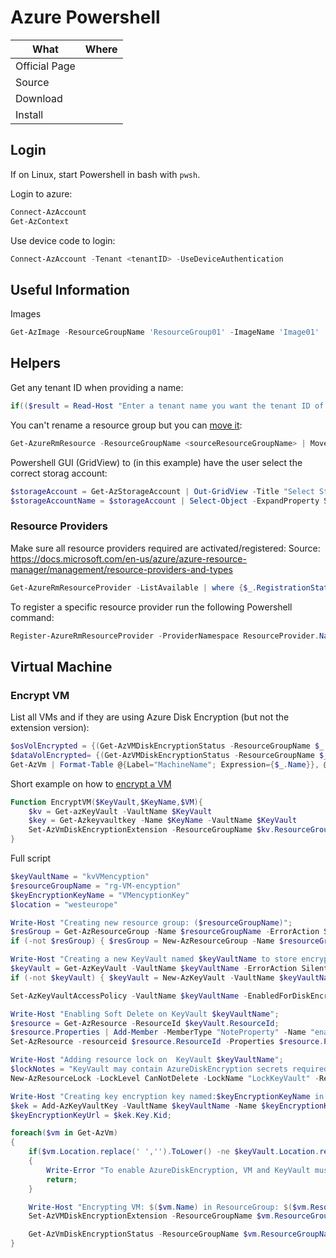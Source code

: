 # Azure Powershell

| What          | Where |
|---------------|-------|
| Official Page |       |
| Source        |       |
| Download      |       |
| Install       |       |

## Login

If on Linux, start Powershell in bash with `pwsh`.

Login to azure:

``` ps1
Connect-AzAccount
Get-AzContext
```

Use device code to login:

``` ps1
Connect-AzAccount -Tenant <tenantID> -UseDeviceAuthentication
```

## Useful Information

Images

``` ps1
Get-AzImage -ResourceGroupName 'ResourceGroup01' -ImageName 'Image01'
```

## Helpers

Get any tenant ID when providing a name:

``` ps1
if(($result = Read-Host "Enter a tenant name you want the tenant ID of: ") -eq ''){"You need to add a tenant name"}else{Write-Host('TenantID: ' + (Invoke-WebRequest https://login.windows.net/$result.onmicrosoft.com/.well-known/openid-configuration|ConvertFrom-Json).token_endpoint.Split('/')[3])}
```

You can't rename a resource group but you can [move it](https://docs.microsoft.com/en-us/azure/azure-resource-manager/management/move-resource-group-and-subscription):

``` ps1
Get-AzureRmResource -ResourceGroupName <sourceResourceGroupName> | Move-AzureRmResource -DestinationResourceGroupName <destResourceGroupName>
```

Powershell GUI (GridView) to (in this example) have the user select the correct storag account:

``` ps1
$storageAccount = Get-AzStorageAccount | Out-GridView -Title "Select StorrageAccount" -OutputMode Single
$storageAccountName = $storageAccount | Select-Object -ExpandProperty StorageAccountName
```

### Resource Providers

Make sure all resource providers required are activated/registered:
Source: <https://docs.microsoft.com/en-us/azure/azure-resource-manager/management/resource-providers-and-types>

``` ps1
Get-AzureRmResourceProvider -ListAvailable | where {$_.RegistrationState -eq "Registered"} | Select ProviderNamespace, RegistrationState
```

To register a specific resource provider run the following Powershell command:

``` ps1
Register-AzureRmResourceProvider -ProviderNamespace ResourceProvider.Name
```

## Virtual Machine

### Encrypt VM

List all VMs and if they are using Azure Disk Encryption (but not the extension version):

``` ps1
$osVolEncrypted = {(Get-AzVMDiskEncryptionStatus -ResourceGroupName $_.ResourceGroupName -VMName $_.Name).OsVolumeEncrypted}
$dataVolEncrypted= {(Get-AzVMDiskEncryptionStatus -ResourceGroupName $_.ResourceGroupName -VMName $_.Name).DataVolumesEncrypted}
Get-AzVm | Format-Table @{Label="MachineName"; Expression={$_.Name}}, @{Label="OsVolumeEncrypted"; Expression=$osVolEncrypted}, @{Label="DataVolumesEncrypted"; Expression=$dataVolEncrypted}
```

Short example on how to [encrypt a VM](https://docs.microsoft.com/en-us/azure/virtual-machines/windows/disk-encryption-sample-scripts)

``` ps1
Function EncryptVM($KeyVault,$KeyName,$VM){
    $kv = Get-azKeyVault -VaultName $KeyVault
    $key = Get-Azkeyvaultkey -Name $KeyName -VaultName $KeyVault
    Set-AzVmDiskEncryptionExtension -ResourceGroupName $kv.ResourceGroupName -DiskEncryptionKeyVaultId  $kv.ResourceID -DiskEncryptionKeyVaultUrl $kv.VaultURI -VMName $VM -KeyEncryptionKeyVaultId $kv.ResourceID -KeyEncryptionKeyUrl $key.id -SkipVmBackup -VolumeType "All"
}
```

Full script

``` ps1
$keyVaultName = "kvVMencyption"
$resourceGroupName = "rg-VM-encyption"
$keyEncryptionKeyName = "VMencyptionKey"
$location = "westeurope"

Write-Host "Creating new resource group: ($resourceGroupName)";
$resGroup = Get-AzResourceGroup -Name $resourceGroupName -ErrorAction SilentlyContinue;
if (-not $resGroup) { $resGroup = New-AzResourceGroup -Name $resourceGroupName -Location $location; }

Write-Host "Creating a new KeyVault named $keyVaultName to store encryption keys";
$keyVault = Get-AzKeyVault -VaultName $keyVaultName -ErrorAction SilentlyContinue;
if (-not $keyVault) { $keyVault = New-AzKeyVault -VaultName $keyVaultName -ResourceGroupName $resourceGroupName -Sku Standard -Location $location; }

Set-AzKeyVaultAccessPolicy -VaultName $keyVaultName -EnabledForDiskEncryption;

Write-Host "Enabling Soft Delete on KeyVault $keyVaultName";
$resource = Get-AzResource -ResourceId $keyVault.ResourceId;
$resource.Properties | Add-Member -MemberType "NoteProperty" -Name "enableSoftDelete" -Value "true" -Force;
Set-AzResource -resourceid $resource.ResourceId -Properties $resource.Properties -Force;

Write-Host "Adding resource lock on  KeyVault $keyVaultName";
$lockNotes = "KeyVault may contain AzureDiskEncryption secrets required to boot encrypted VMs";
New-AzResourceLock -LockLevel CanNotDelete -LockName "LockKeyVault" -ResourceName $resource.Name -ResourceType $resource.ResourceType -ResourceGroupName $resource.ResourceGroupName -LockNotes $lockNotes -Force;

Write-Host "Creating key encryption key named:$keyEncryptionKeyName in Key Vault: $keyVaultName";
$kek = Add-AzKeyVaultKey -VaultName $keyVaultName -Name $keyEncryptionKeyName -Destination Software -ErrorAction SilentlyContinue;
$keyEncryptionKeyUrl = $kek.Key.Kid;

foreach($vm in Get-AzVm)
{
    if($vm.Location.replace(' ','').ToLower() -ne $keyVault.Location.replace(' ','').ToLower())
    {
        Write-Error "To enable AzureDiskEncryption, VM and KeyVault must belong to same subscription and same region. vm Location:  $($vm.Location.ToLower()) , keyVault Location: $($keyVault.Location.ToLower())";
        return;
    }

    Write-Host "Encrypting VM: $($vm.Name) in ResourceGroup: $($vm.ResourceGroupName) " -foregroundcolor Green;
    Set-AzVMDiskEncryptionExtension -ResourceGroupName $vm.ResourceGroupName -VMName $vm.Name -DiskEncryptionKeyVaultUrl $diskEncryptionKeyVaultUrl -DiskEncryptionKeyVaultId $keyVaultResourceId -KeyEncryptionKeyUrl $keyEncryptionKeyUrl -KeyEncryptionKeyVaultId $keyVaultResourceId -VolumeType 'All';

    Get-AzVmDiskEncryptionStatus -ResourceGroupName $vm.ResourceGroupName -VMName $vm.Name;
}
```
